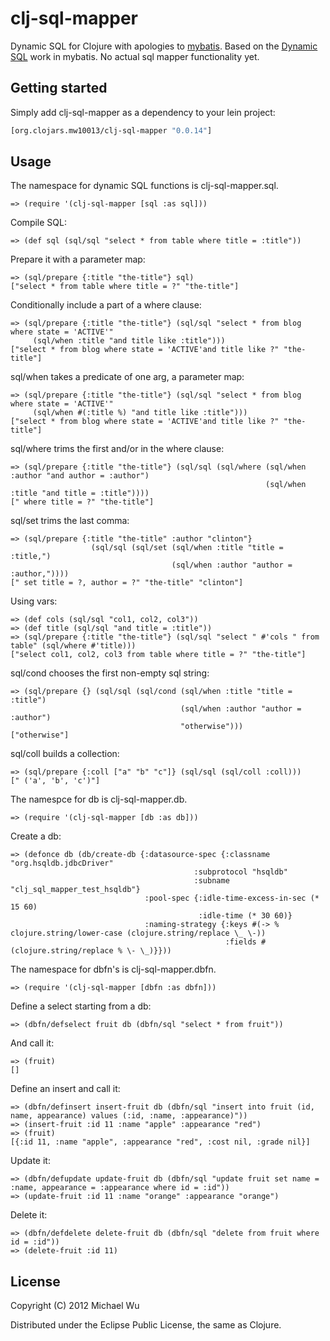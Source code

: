# clj-sql-mapper

Dynamic SQL for Clojure with apologies to [mybatis](http://mybatis.org/).
Based on the [Dynamic SQL](http://www.mybatis.org/core/dynamic-sql.html) work in mybatis.
No actual sql mapper functionality yet.

## Getting started

Simply add clj-sql-mapper as a dependency to your lein project:

```clojure
[org.clojars.mw10013/clj-sql-mapper "0.0.14"]
```

## Usage

The namespace for dynamic SQL functions is clj-sql-mapper.sql.

    => (require '(clj-sql-mapper [sql :as sql]))

Compile SQL:

    => (def sql (sql/sql "select * from table where title = :title"))

Prepare it with a parameter map:

    => (sql/prepare {:title "the-title"} sql)
    ["select * from table where title = ?" "the-title"]

Conditionally include a part of a where clause:

    => (sql/prepare {:title "the-title"} (sql/sql "select * from blog where state = 'ACTIVE'"
         (sql/when :title "and title like :title")))
    ["select * from blog where state = 'ACTIVE'and title like ?" "the-title"]    

sql/when takes a predicate of one arg, a parameter map:

    => (sql/prepare {:title "the-title"} (sql/sql "select * from blog where state = 'ACTIVE'"
         (sql/when #(:title %) "and title like :title")))
    ["select * from blog where state = 'ACTIVE'and title like ?" "the-title"]

sql/where trims the first and/or in the where clause:

    => (sql/prepare {:title "the-title"} (sql/sql (sql/where (sql/when :author "and author = :author")
                                                             (sql/when :title "and title = :title"))))
    [" where title = ?" "the-title"]

sql/set trims the last comma:

    => (sql/prepare {:title "the-title" :author "clinton"}
                      (sql/sql (sql/set (sql/when :title "title = :title,")
                                        (sql/when :author "author = :author,"))))
    [" set title = ?, author = ?" "the-title" "clinton"]

Using vars:

    => (def cols (sql/sql "col1, col2, col3"))
    => (def title (sql/sql "and title = :title"))
    => (sql/prepare {:title "the-title"} (sql/sql "select " #'cols " from table" (sql/where #'title)))
    ["select col1, col2, col3 from table where title = ?" "the-title"]

sql/cond chooses the first non-empty sql string:

    => (sql/prepare {} (sql/sql (sql/cond (sql/when :title "title = :title")
                                          (sql/when :author "author = :author")
                                          "otherwise")))
    ["otherwise"]

sql/coll builds a collection:

    => (sql/prepare {:coll ["a" "b" "c"]} (sql/sql (sql/coll :coll)))
    [" ('a', 'b', 'c')"]

The namespce for db is clj-sql-mapper.db.

    => (require '(clj-sql-mapper [db :as db]))

Create a db:

    => (defonce db (db/create-db {:datasource-spec {:classname "org.hsqldb.jdbcDriver"
                                             :subprotocol "hsqldb"
                                             :subname "clj_sql_mapper_test_hsqldb"}
                                  :pool-spec {:idle-time-excess-in-sec (* 15 60)
                                              :idle-time (* 30 60)}
                                  :naming-strategy {:keys #(-> % clojure.string/lower-case (clojure.string/replace \_ \-))
                                                    :fields #(clojure.string/replace % \- \_)}}))

The namespace for dbfn's is clj-sql-mapper.dbfn.

    => (require '(clj-sql-mapper [dbfn :as dbfn]))

Define a select starting from a db:

    => (dbfn/defselect fruit db (dbfn/sql "select * from fruit"))

And call it:

    => (fruit)
    []

Define an insert and call it:

    => (dbfn/definsert insert-fruit db (dbfn/sql "insert into fruit (id, name, appearance) values (:id, :name, :appearance)"))
    => (insert-fruit :id 11 :name "apple" :appearance "red")
    => (fruit)
    [{:id 11, :name "apple", :appearance "red", :cost nil, :grade nil}]
    
Update it:

    => (dbfn/defupdate update-fruit db (dbfn/sql "update fruit set name = :name, appearance = :appearance where id = :id"))
    => (update-fruit :id 11 :name "orange" :appearance "orange")

Delete it:

    => (dbfn/defdelete delete-fruit db (dbfn/sql "delete from fruit where id = :id"))
    => (delete-fruit :id 11)

## License

Copyright (C) 2012 Michael Wu

Distributed under the Eclipse Public License, the same as Clojure.

